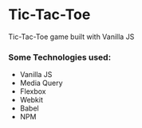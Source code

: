 # Tic-Tac-Toe
Tic-Tac-Toe game built with Vanilla JS

### Some Technologies used:
* Vanilla JS
* Media Query
* Flexbox
* Webkit
* Babel
* NPM
